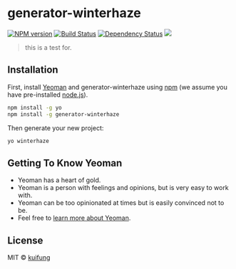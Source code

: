 # generator-winterhaze 
[![NPM version][npm-image]][npm-url] [![Build Status][travis-image]][travis-url] [![Dependency Status][daviddm-image]][daviddm-url]
<img src="https://img.shields.io/badge/license-MIT-green"> <img alt="" src="https://img.shields.io/badge/node-%3E%3D%206.0.0-brightgreen">
> this is a test for.

## Installation

First, install [Yeoman](http://yeoman.io) and generator-winterhaze using [npm](https://www.npmjs.com/) (we assume you have pre-installed [node.js](https://nodejs.org/)).

```bash
npm install -g yo
npm install -g generator-winterhaze
```

Then generate your new project:

```bash
yo winterhaze
```

## Getting To Know Yeoman

 * Yeoman has a heart of gold.
 * Yeoman is a person with feelings and opinions, but is very easy to work with.
 * Yeoman can be too opinionated at times but is easily convinced not to be.
 * Feel free to [learn more about Yeoman](http://yeoman.io/).

## License

MIT © [kuifung]()


[npm-image]: https://badge.fury.io/js/generator-winterhaze.svg
[npm-url]: https://npmjs.org/package/generator-winterhaze
[travis-image]: https://travis-ci.com/ArthurGeoifungWong/generator-winterhaze.svg?branch=master
[travis-url]: https://travis-ci.com/ArthurGeoifungWong/generator-winterhaze
[daviddm-image]: https://david-dm.org/ArthurGeoifungWong/generator-winterhaze.svg?theme=shields.io
[daviddm-url]: https://david-dm.org/ArthurGeoifungWong/generator-winterhaze
